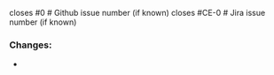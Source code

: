 closes #0 # Github issue number (if known)
closes #CE-0 # Jira issue number (if known)

### Changes:
*
